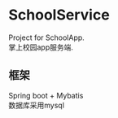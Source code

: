 # SchoolService
Project for SchoolApp.          
掌上校园app服务端.  
## 框架
Spring boot + Mybatis         
数据库采用mysql
